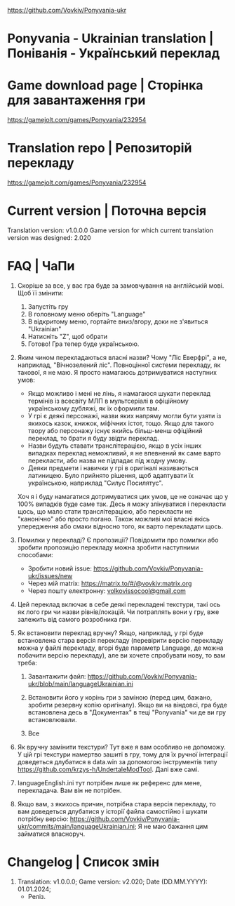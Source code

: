 

https://github.com/Vovkiv/Ponyvania-ukr
# Ponyvania - Ukrainian translation | Поніванія - Український переклад

# Game download page | Сторінка для завантаження гри

https://gamejolt.com/games/Ponyvania/232954

# Translation repo | Репозиторій перекладу

https://gamejolt.com/games/Ponyvania/232954

# Current version | Поточна версія

Translation version: v1.0.0.0
Game version for which current translation version was designed: 2.020

# FAQ | ЧаПи

1. Скоріше за все, у вас гра буде за замовчування на англійській мові. Щоб її змінити:
     1. Запустіть гру
     2. В головному меню оберіть "Language"
     3. В відкритому меню, гортайте вниз/вгору, доки не з'явиться "Ukrainian"
     4. Натисніть "Z", щоб обрати
     5. Готово! Гра тепер буде українською.
2. Яким чином перекладаються власні назви? Чому "Ліс Еверфрі", а не, наприклад, "Вічнозелений ліс".
     Повноцінної системи перекладу, як такової, я не маю. Я просто намагаюсь дотримуватися наступних умов:
   
    * Якщо можливо і мені не лінь, я намагаюся шукати переклад термінів із всесвіту МЛП в мультсеріалі в офіційному українському дубляжі, як їх оформили там.
    * У грі є деякі персонажі, назви яких напряму могли бути узяти із якихось казок, книжок, міфічних істот, тощо. Якщо для такого твору або персонажу існує якийсь більш-менш офіційний переклад, то брати я буду звідти переклад.
    * Назви будуть ставати транслітерацією, якщо в усіх інших випадках переклад неможливий, я не впевнений як саме варто перекласти, або назва не підпадає під жодну умову.
    * Деяки предмети і навички у грі в оригіналі називаються латиницею. Було прийнято рішення, щоб адаптувати їх українською, наприклад "Силус Посилятус".
  
     Хоч я і буду намагатися дотримуватися цих умов, це не означає що у 100% випадків буде саме так. Десь я можу злінуватися і перекласти щось, що мало стати транслітерацією, або перекласти не "канонічно" або просто погано. Також можливі мої власні якісь упередження або смаки відносно того, як варто перекладати щось.

3. Помилки у перекладі? Є пропозиції?
    Повідомити про помилки або зробити пропозицію перекладу можна зробити наступними способами:
   
   * Зробити новий issue: https://github.com/Vovkiv/Ponyvania-ukr/issues/new
   * Через мій matrix: https://matrix.to/#/@vovkiv:matrix.org
   * Через пошту електронну: volkovissocool@gmail.com

4. Цей переклад включає в себе деякі перекладені текстури, такі ось як лого гри чи назви рівнів/локацій. Чи потраплять вони у гру, вже залежить від самого розробника гри.

5. Як встановити переклад вручну? Якщо, наприклад, у грі буде встановлена стара версія перекладу (перевірити версію перекладу можна у файлі перекладу, вгорі буде параметр Language, де можна побачити версію перекладу), але ви хочете спробувати нову, то вам треба:
     1. Завантажити файл: https://github.com/Vovkiv/Ponyvania-ukr/blob/main/languageUkrainian.ini
  
     2. Встановити його у корінь гри з заміною (перед цим, бажано, зробити резервну копію оригіналу). Якщо ви на віндовсі, гра буде встановлена десь в "Документах" в теці "Ponyvania" чи де ви гру встановлювали.
  
     3. Все
6. Як вручну замінити текстури? Тут вже я вам особливо не допоможу. У цій грі текстури намертво зашиті в гру, тому для їх ручної інтеграції доведеться длубатися в data.win за допомогою інструментів типу https://github.com/krzys-h/UndertaleModTool. Далі вже самі.
7. languageEnglish.ini тут потрібен лише як референс для мене, перекладача. Вам він не потрібен.
8. Якщо вам, з якихось причин, потрібна стара версія перекладу, то вам доведеться длубатися у історії файла самостійно і шукати потрібну версію: https://github.com/Vovkiv/Ponyvania-ukr/commits/main/languageUkrainian.ini; Я не маю бажання цим займатися власноруч.

# Changelog | Список змін
1. Translation: v1.0.0.0; Game version: v2.020; Date (DD.MM.YYYY): 01.01.2024;
     * Реліз.
